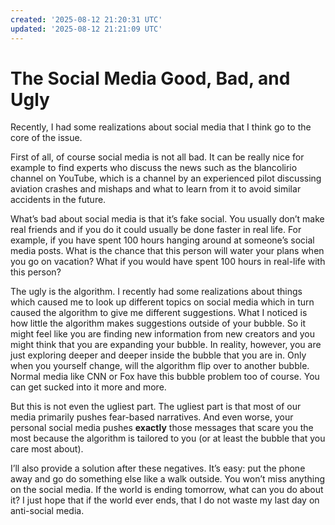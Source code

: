 ```yaml
---
created: '2025-08-12 21:20:31 UTC'
updated: '2025-08-12 21:21:09 UTC'
---
```


# The Social Media Good, Bad, and Ugly

Recently, I had some realizations about social media that I think go to the core of the issue.

First of all, of course social media is not all bad. It can be really nice for example to find experts who discuss the news such as the blancolirio channel on YouTube, which is a channel by an experienced pilot discussing aviation crashes and mishaps and what to learn from it to avoid similar accidents in the future.

What’s bad about social media is that it’s fake social. You usually don’t make real friends and if you do it could usually be done faster in real life. For example, if you have spent 100 hours hanging around at someone’s social media posts. What is the chance that this person will water your plans when you go on vacation? What if you would have spent 100 hours in real-life with this person?

The ugly is the algorithm. I recently had some realizations about things which caused me to look up different topics on social media which in turn caused the algorithm to give me different suggestions. What I noticed is how little the algorithm makes suggestions outside of your bubble. So it might feel like you are finding new information from new creators and you might think that you are expanding your bubble. In reality, however, you are just exploring deeper and deeper inside the bubble that you are in. Only when you yourself change, will the algorithm flip over to another bubble. Normal media like CNN or Fox have this bubble problem too of course. You can get sucked into it more and more.

But this is not even the ugliest part. The ugliest part is that most of our media primarily pushes fear-based narratives. And even worse, your personal social media pushes **exactly** those messages that scare you the most because the algorithm is tailored to you (or at least the bubble that you care most about).

I’ll also provide a solution after these negatives. It’s easy: put the phone away and go do something else like a walk outside. You won’t miss anything on the social media. If the world is ending tomorrow, what can you do about it? I just hope that if the world ever ends, that I do not waste my last day on anti-social media.

